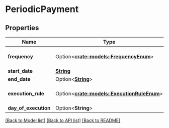 # PeriodicPayment

## Properties

Name | Type | Description | Notes
------------ | ------------- | ------------- | -------------
**frequency** | Option<[**crate::models::FrequencyEnum**](FrequencyEnum.md)> |  | [optional][default to Monthly]
**start_date** | [**String**](string.md) |  | 
**end_date** | Option<[**String**](string.md)> |  | [optional]
**execution_rule** | Option<[**crate::models::ExecutionRuleEnum**](ExecutionRuleEnum.md)> |  | [optional][default to Following]
**day_of_execution** | Option<**String**> |  | [optional]

[[Back to Model list]](../README.md#documentation-for-models) [[Back to API list]](../README.md#documentation-for-api-endpoints) [[Back to README]](../README.md)


